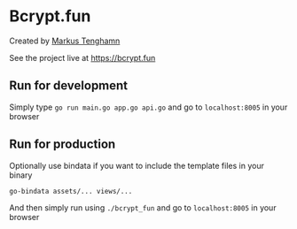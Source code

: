 # Bcrypt.fun

Created by [Markus Tenghamn](https://ma.rkus.io)

See the project live at https://bcrypt.fun

## Run for development

Simply type `go run main.go app.go api.go` and go to `localhost:8005` in your browser

## Run for production

Optionally use bindata if you want to include the template files in your binary

```
go-bindata assets/... views/...
```

And then simply run using `./bcrypt_fun` and go to `localhost:8005` in your browser


